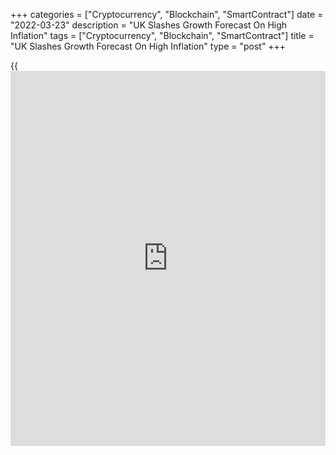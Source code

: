+++
categories = ["Cryptocurrency", "Blockchain", "SmartContract"]
date = "2022-03-23"
description = "UK Slashes Growth Forecast On High Inflation"
tags = ["Cryptocurrency", "Blockchain", "SmartContract"]
title = "UK Slashes Growth Forecast On High Inflation"
type = "post"
+++

{{<iframe id="large-banner" src="https://www.bounty.group/#slide=4.0" width="100%" height="600" scrolling="no" style="border: 0px solid rgb(216, 221, 230); border-radius: 3px;">}}

The UK government drastically lowered the economic growth forecast for
this year as higher inflation is expected to erode real incomes and
consumption.

The latest projections from the Office for Budget Responsibility were
unveiled as Chancellor Rishi Sunak presented the Spring Statement in the
parliament on Wednesday, announcing several tax cuts to support
households and businesses.

Gross domestic product is now forecast to grow 3.8 percent this year,
which is much less than the 6.0 percent projected in October. Growth is
expected to slow further to 1.8 percent next year, then rise to 2.1
percent in 2024.

Driven by the surge in global oil and gas prices, mainly due to Russia's
invasion of Ukraine, the OBR forecast CPI inflation to peak at close to
9 percent in the fourth quarter of this year, which was 4.3 percentage
points higher and two quarters later than the peak in the October
forecast.

"This would be the highest level of consumer price inflation in around
40 years when the second oil shock pushed inflation into double digits
in the late 1970s and early 1980s," the OBR said.

The forecast is based on market expectations of further interest rate
rises that take Bank Rate to a peak of 1.9 percent by the third quarter
of 2023, well above the path in the October forecast, which peaked at
0.75 per cent at the end of 2023.

In the backdrop of high inflation, real household disposable incomes per
person is projected to fall by 2.2 percent in 2022-23, the largest fall
in a single financial year since ONS records began in 1956-57.

In a bid to support families amid rising cost of living, Sunak announced
a 5 pence per litre reduction in fuel duty on petrol and diesel for 12
months.

The chancellor also cut the basic rate of income tax by 1p in the pound
in 2024 to 20p, which is the first reduction in 16 years.

"Cutting taxes means people have immediate help with the rising cost of
living, businesses have better conditions to invest and grow tomorrow,
and people keep more of what they earn for years to come," Sunak said.  
  
The chancellor raised the National Insurance starting thresholds to GBP
12,570 from July, which he expects to benefit almost 30 million workers,
saving the typical employee over GBP 330 in the year from July.

In other measures, the chancellor reduced the VAT on energy saving
materials such as solar panels, heating pumps and roof insulation from 5
percent to zero for five years, in a bid to promote energy-efficiency.  
  
The Employment Allowance, a relief which allows smaller businesses to
reduce their employers National Insurance contributions bills each year,
was raised from GBP 4,000 to GBP 5,000.

For comments and feedback [contact](https://www.playgroundfx.com/contact/): editorial@rtt[news](https://www.letsplayfx.com/blog/forex-news-website/).com

[Economic News][1]

 **What parts of the world are seeing the best (and worst) economic
performances lately? Click[here][2] to check out our [Econ Scorecard][2]
and find out! See up-to-the-moment [ranking](https://www.playgroundfx.com/blog/crypto-exchange-ranking/)s for the best and worst
performers in [GDP][3], [unemployment rate][4], [inflation][5] and much
more.**

   1. www.rtt[news](https://www.letsplayfx.com/blog/forex-news-website/).com/Content/EconomicNews.aspx
   2. www.rtt[news](https://www.letsplayfx.com/blog/forex-news-website/).com/economic-scorecard/world-rank/unemployment-rate/highest-performance.aspx
   3. www.rtt[news](https://www.letsplayfx.com/blog/forex-news-website/).com/economic-scorecard/world-rank/GDP/highest-performance.aspx
   4. www.rtt[news](https://www.letsplayfx.com/blog/forex-news-website/).com/economic-scorecard/world-rank/unemployment-rate/lowest-performance.aspx
   5. www.rtt[news](https://www.letsplayfx.com/blog/forex-news-website/).com/economic-scorecard/world-rank/CPI/highest-performance.aspx